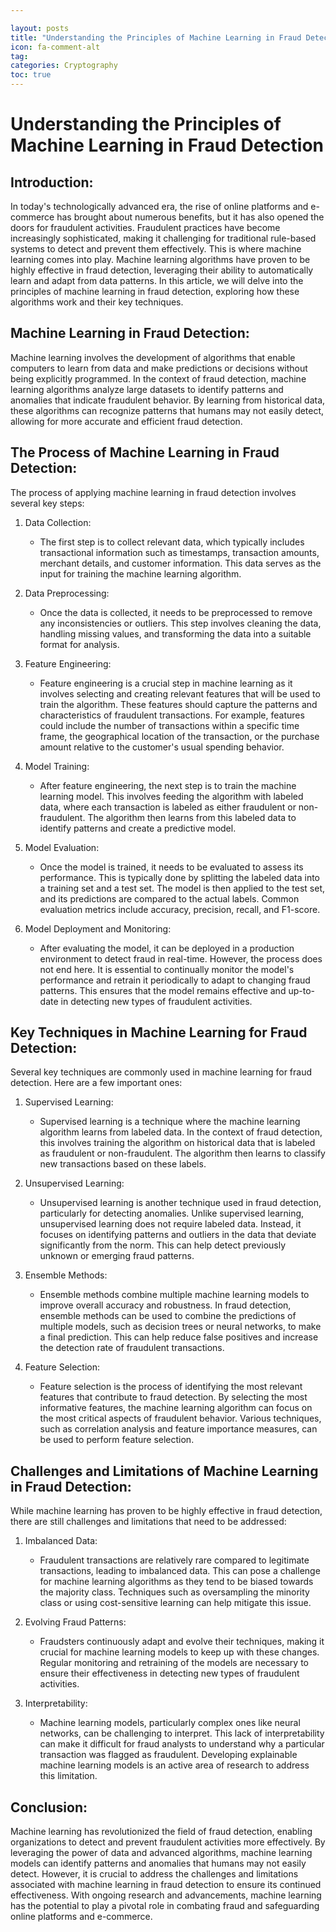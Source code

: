 ```yaml
---

layout: posts
title: "Understanding the Principles of Machine Learning in Fraud Detection"
icon: fa-comment-alt
tag:      
categories: Cryptography
toc: true
---
```




# Understanding the Principles of Machine Learning in Fraud Detection

## Introduction:
In today's technologically advanced era, the rise of online platforms and e-commerce has brought about numerous benefits, but it has also opened the doors for fraudulent activities. Fraudulent practices have become increasingly sophisticated, making it challenging for traditional rule-based systems to detect and prevent them effectively. This is where machine learning comes into play. Machine learning algorithms have proven to be highly effective in fraud detection, leveraging their ability to automatically learn and adapt from data patterns. In this article, we will delve into the principles of machine learning in fraud detection, exploring how these algorithms work and their key techniques.

## Machine Learning in Fraud Detection:
Machine learning involves the development of algorithms that enable computers to learn from data and make predictions or decisions without being explicitly programmed. In the context of fraud detection, machine learning algorithms analyze large datasets to identify patterns and anomalies that indicate fraudulent behavior. By learning from historical data, these algorithms can recognize patterns that humans may not easily detect, allowing for more accurate and efficient fraud detection.

## The Process of Machine Learning in Fraud Detection:
The process of applying machine learning in fraud detection involves several key steps:

1. Data Collection:
   - The first step is to collect relevant data, which typically includes transactional information such as timestamps, transaction amounts, merchant details, and customer information. This data serves as the input for training the machine learning algorithm.

2. Data Preprocessing:
   - Once the data is collected, it needs to be preprocessed to remove any inconsistencies or outliers. This step involves cleaning the data, handling missing values, and transforming the data into a suitable format for analysis.

3. Feature Engineering:
   - Feature engineering is a crucial step in machine learning as it involves selecting and creating relevant features that will be used to train the algorithm. These features should capture the patterns and characteristics of fraudulent transactions. For example, features could include the number of transactions within a specific time frame, the geographical location of the transaction, or the purchase amount relative to the customer's usual spending behavior.

4. Model Training:
   - After feature engineering, the next step is to train the machine learning model. This involves feeding the algorithm with labeled data, where each transaction is labeled as either fraudulent or non-fraudulent. The algorithm then learns from this labeled data to identify patterns and create a predictive model.

5. Model Evaluation:
   - Once the model is trained, it needs to be evaluated to assess its performance. This is typically done by splitting the labeled data into a training set and a test set. The model is then applied to the test set, and its predictions are compared to the actual labels. Common evaluation metrics include accuracy, precision, recall, and F1-score.

6. Model Deployment and Monitoring:
   - After evaluating the model, it can be deployed in a production environment to detect fraud in real-time. However, the process does not end here. It is essential to continually monitor the model's performance and retrain it periodically to adapt to changing fraud patterns. This ensures that the model remains effective and up-to-date in detecting new types of fraudulent activities.

## Key Techniques in Machine Learning for Fraud Detection:
Several key techniques are commonly used in machine learning for fraud detection. Here are a few important ones:

1. Supervised Learning:
   - Supervised learning is a technique where the machine learning algorithm learns from labeled data. In the context of fraud detection, this involves training the algorithm on historical data that is labeled as fraudulent or non-fraudulent. The algorithm then learns to classify new transactions based on these labels.

2. Unsupervised Learning:
   - Unsupervised learning is another technique used in fraud detection, particularly for detecting anomalies. Unlike supervised learning, unsupervised learning does not require labeled data. Instead, it focuses on identifying patterns and outliers in the data that deviate significantly from the norm. This can help detect previously unknown or emerging fraud patterns.

3. Ensemble Methods:
   - Ensemble methods combine multiple machine learning models to improve overall accuracy and robustness. In fraud detection, ensemble methods can be used to combine the predictions of multiple models, such as decision trees or neural networks, to make a final prediction. This can help reduce false positives and increase the detection rate of fraudulent transactions.

4. Feature Selection:
   - Feature selection is the process of identifying the most relevant features that contribute to fraud detection. By selecting the most informative features, the machine learning algorithm can focus on the most critical aspects of fraudulent behavior. Various techniques, such as correlation analysis and feature importance measures, can be used to perform feature selection.

## Challenges and Limitations of Machine Learning in Fraud Detection:
While machine learning has proven to be highly effective in fraud detection, there are still challenges and limitations that need to be addressed:

1. Imbalanced Data:
   - Fraudulent transactions are relatively rare compared to legitimate transactions, leading to imbalanced data. This can pose a challenge for machine learning algorithms as they tend to be biased towards the majority class. Techniques such as oversampling the minority class or using cost-sensitive learning can help mitigate this issue.

2. Evolving Fraud Patterns:
   - Fraudsters continuously adapt and evolve their techniques, making it crucial for machine learning models to keep up with these changes. Regular monitoring and retraining of the models are necessary to ensure their effectiveness in detecting new types of fraudulent activities.

3. Interpretability:
   - Machine learning models, particularly complex ones like neural networks, can be challenging to interpret. This lack of interpretability can make it difficult for fraud analysts to understand why a particular transaction was flagged as fraudulent. Developing explainable machine learning models is an active area of research to address this limitation.

## Conclusion:
Machine learning has revolutionized the field of fraud detection, enabling organizations to detect and prevent fraudulent activities more effectively. By leveraging the power of data and advanced algorithms, machine learning models can identify patterns and anomalies that humans may not easily detect. However, it is crucial to address the challenges and limitations associated with machine learning in fraud detection to ensure its continued effectiveness. With ongoing research and advancements, machine learning has the potential to play a pivotal role in combating fraud and safeguarding online platforms and e-commerce.